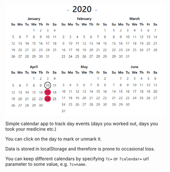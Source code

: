 ![](./screenshot.png)

Simple calendar app to track day events (days you worked out, days you took your medicine etc.)

You can click on the day to mark or unmark it.

Data is stored in localStorage and therefore is prone to occasional loss.

You can keep different calendars by specifying `?c=` or `?calendar=` url parameter to some value, e.g.
`?c=name`.
